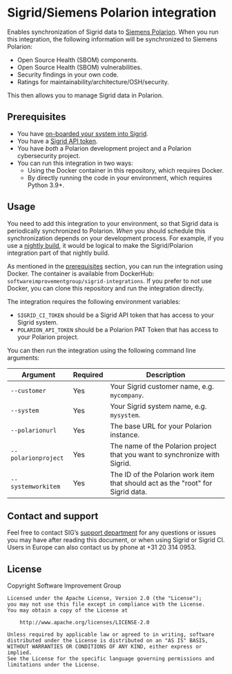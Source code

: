 # Sigrid/Siemens Polarion integration

Enables synchronization of Sigrid data to [Siemens Polarion](https://polarion.plm.automation.siemens.com). When you
run this integration, the following information will be synchronized to Siemens Polarion:

- Open Source Health (SBOM) components.
- Open Source Health (SBOM) vulnerabilities.
- Security findings in your own code.
- Ratings for maintainability/architecture/OSH/security.

This then allows you to manage Sigrid data in Polarion.

## Prerequisites

- You have [on-boarded your system into Sigrid](https://docs.sigrid-says.com/organization-integration/onboarding-steps.html).
- You have a [Sigrid API token](https://docs.sigrid-says.com/organization-integration/authentication-tokens.html).
- You have *both* a Polarion development project and a Polarion cybersecurity project.
- You can run this integration in two ways:
    - Using the Docker container in this repository, which requires Docker.
    - By directly running the code in your environment, which requires Python 3.9+.

## Usage

You need to add this integration to your environment, so that Sigrid data is periodically synchronized to Polarion.
*When* you should schedule this synchronization depends on your development process. For example, if you use a
[nightly build](https://softwareengineering.stackexchange.com/questions/56490/what-does-nightly-builds-mean), it
would be logical to make the Sigrid/Polarion integration part of that nightly build.

As mentioned in the [prerequisites](#prerequisites) section, you can run the integration using Docker. The container
is available from DockerHub: `softwareimprovementgroup/sigrid-integrations`. If you prefer to not use Docker, you
can clone this repository and run the integration directly.

The integration requires the following environment variables:

- `SIGRID_CI_TOKEN` should be a Sigrid API token that has access to your Sigrid system.
- `POLARION_API_TOKEN` should be a Polarion PAT Token that has access to your Polarion project.

You can then run the integration using the following command line arguments:

| Argument             | Required | Description                                                                     |
|----------------------|----------|---------------------------------------------------------------------------------|
| `--customer`         | Yes      | Your Sigrid customer name, e.g. `mycompany`.                                    |
| `--system`           | Yes      | Your Sigrid system name, e.g. `mysystem`.                                       |
| `--polarionurl`      | Yes      | The base URL for your Polarion instance.                                        |
| `--polarionproject`  | Yes      | The name of the Polarion project that you want to synchronize with Sigrid.      |
| `--systemworkitem`   | Yes      | The ID of the Polarion work item that should act as the "root" for Sigrid data. |

## Contact and support

Feel free to contact SIG’s [support department](mailto:support@softwareimprovementgroup.com) for any questions or 
issues you may have after reading this document, or when using Sigrid or Sigrid CI. Users in Europe can also 
contact us by phone at +31 20 314 0953.

## License

Copyright Software Improvement Group

    Licensed under the Apache License, Version 2.0 (the "License");
    you may not use this file except in compliance with the License.
    You may obtain a copy of the License at

        http://www.apache.org/licenses/LICENSE-2.0

    Unless required by applicable law or agreed to in writing, software
    distributed under the License is distributed on an "AS IS" BASIS,
    WITHOUT WARRANTIES OR CONDITIONS OF ANY KIND, either express or implied.
    See the License for the specific language governing permissions and
    limitations under the License.
